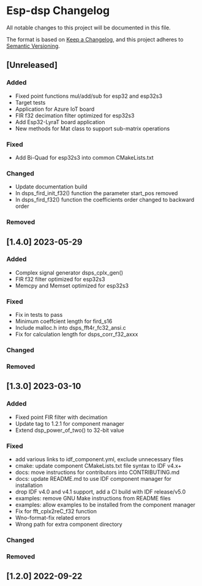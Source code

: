 # Esp-dsp Changelog

All notable changes to this project will be documented in this file.

The format is based on [Keep a Changelog](https://keepachangelog.com/en/1.0.0/),
and this project adheres to [Semantic Versioning](https://semver.org/spec/v2.0.0.html).

## [Unreleased] 

### Added
- Fixed point functions mul/add/sub for esp32 and esp32s3
- Target tests
- Application for Azure IoT board
- FIR f32 decimation filter optimized for esp32s3
- Add Esp32-LyraT board application 
- New methods for Mat class to support sub-matrix operations

### Fixed
- Add Bi-Quad for esp32s3 into common CMakeLists.txt 

### Changed
- Update documentation build
- In dsps_fird_init_f32() function the parameter start_pos removed
- In dsps_fird_f32() function the coefficients order changed to backward order

### Removed

## [1.4.0] 2023-05-29

### Added
- Complex signal generator dsps_cplx_gen()
- FIR f32 filter optimized for esp32s3
- Memcpy and Memset optimized for esp32s3

### Fixed
- Fix in tests to pass
- Minimum coeffcient length for fird_s16
- Include malloc.h into dsps_fft4r_fc32_ansi.c
- Fix for calculation length for dsps_corr_f32_axxx

### Changed

### Removed

## [1.3.0] 2023-03-10

### Added

- Fixed point FIR filter with decimation
- Update tag to 1.2.1 for component manager
- Extend dsp_power_of_two() to 32-bit value 

### Fixed

- add various links to idf_component.yml, exclude unnecessary files
- cmake: update component CMakeLists.txt file syntax to IDF v4.x+
- docs: move instructions for contributors into CONTRIBUTING.md
- docs: update README.md to use IDF component manager for installation
- drop IDF v4.0 and v4.1 support, add a CI build with IDF release/v5.0
- examples: remove GNU Make instructions from README files
- examples: allow examples to be installed from the component manager
- Fix for fft_cplx2reC_f32 function
- Wno-format-fix related errors
- Wrong path for extra component directory

### Changed

### Removed

## [1.2.0] 2022-09-22

